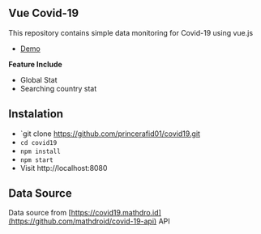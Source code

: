 ## Vue Covid-19

This repository contains simple data monitoring for Covid-19 using vue.js

- [Demo](https://react-covid-19.now.sh)

**Feature Include**

- Global Stat
- Searching country stat

## Instalation

- `git clone https://github.com/princerafid01/covid19.git
- `cd covid19`
- `npm install`
- `npm start`
- Visit http://localhost:8080

## Data Source

Data source from [https://covid19.mathdro.id](https://github.com/mathdroid/covid-19-api) API
